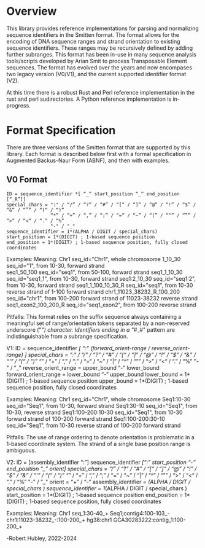 # Overview

This library provides reference implementations for parsing and normalizing 
sequence identifiers in the Smitten format. The format allows for the encoding
of DNA sequence ranges and strand orientation to existing sequence identifiers.
These ranges may be recursively defined by adding further subranges.  This 
format has been in-use in many sequence analysis tools/scripts developed by 
Arian Smit to process Transposable Element sequences.  The format has evolved 
over the years and now encompases two legacy version (V0/V1), and the current 
supported identifier format (V2).  

At this time there is a robust Rust and Perl reference implementation in the
rust and perl sudirectories.  A Python reference implementation is in-progress.


# Format Specification

There are three versions of the Smitten format that are supported by this
library.  Each format is described below first with a formal specification
in Augmented Backus-Naur Form (ABNF), and then with examples.

## V0 Format
```abnf
ID = sequence_identifier *[ “_” start_position “_” end_position [“_R”]]
special_chars = ":" / “/” / “?” / “#” / “[“ / “]” / “@” / “!” / “$” / “&” / “’” / “(“ / “)”
                “*” / “+” / “,” / “;” / “=“ / “~” / “|” / “^” / “”” / “>” / “<“ / “.” / “%”
                "-" / "_"
sequence_identifier = 1*(ALPHA / DIGIT / special_chars)
start_position = 1*(DIGIT) ; 1-based sequence position
end_position = 1*(DIGIT) ; 1-based sequence position, fully closed coordinates
```

Examples:                          Meaning:
Chr1                               seq_id="Chr1", whole chromosome
1_10_30                            seq_id="1", from 10-30, forward strand     
seq1_50_100                        seq_id="seq1", from 50-100, forward strand
seq1_1_10_30                       seq_id="seq1_1", from 10-30, forward strand
seq1:2_10_30                       seq_id="seq1:2", from 10-30, forward strand
seq1_1_100_10_30_R                 seq_id="seq1", from 10-30 reverse strand of 1-100 forward strand
chr1_11023_38232_R_100_200         seq_id="chr1", from 100-200 forward strand of 11023-38232 reverse strand   
seq1_exon2_100_200_R               seq_id="seq1_exon2", from 100-200 reverse strand

Pitfalls:
This format relies on the suffix sequence always containing a meaningful set of range/orientation tokens
separated by a non-reserved underscore ("_") character.  Identifiers ending in a "_#_#" pattern are 
indistinguishable from a subrange specification.

V1:
ID = sequence_identifier *[ “:” (forward_orient-range / reverse_orient-range) ]
special_chars = ":" / “/” / “?” / “#” / “[“ / “]” / “@” / “!” / “$” / “&” / “’” / “(“ / “)”
                “*” / “+” / “,” / “;” / “=“ / “~” / “|” / “^” / “”” / “>” / “<“ / “.” / “%”
                "-" / "_"
reverse_orient_range = upper_bound “-” lower_bound
forward_orient_range = lower_bound “-” upper_bound
lower_bound = 1*(DIGIT) ; 1-based sequence position
upper_bound = 1*(DIGIT) ; 1-based sequence position, fully closed coordinates

Examples:                          Meaning:
Chr1                               seq_id="Chr1", whole chromosome
Seq1:10-30                         seq_id="Seq1", from 10-30, forward strand
Seq1:30-10                         seq_id="Seq1", from 10-30, reverse strand
Seq1:100-200:10-30                 seq_id="Seq1", from 10-30 forward strand of 100-200 forward strand
Seq1:100-200:30-10                 seq_id="Seq1", from 10-30 reverse strand of 100-200 forward strand

Pitfalls:
The use of range ordering to denote orientation is problematic in a 1-based coordinate system. The
strand of a single base position range is ambiguous.


V2:
ID = [assembly_identifier “:”] sequence_identifier *[“:” start_position “-” end_position “_” orient]
special_chars = “/” / “?” / “#” / “[“ / “]” / “@” / “!” / “$” / “&” / “’” / “(“ / “)”
                “*” / “+” / “,” / “;” / “=“ / “~” / “|” / “^” / “”” / “>” / “<“ / “.” / “%”
                "-" / "_"
orient = “+” / “-”
assembly_identifier = *(ALPHA / DIGIT / special_chars )
sequence_identifier = 1*(ALPHA / DIGIT / special_chars )
start_position = 1*(DIGIT) ; 1-based sequence position
end_position = 1*(DIGIT) ; 1-based sequence position, fully closed coordinates

Examples:                          Meaning:
Chr1
seq_1:30-40_+
Seq1;contig4:100-103_-
chr1:11023-38232_-:100-200_+
hg38:chr1
GCA30283222:contig_1:100-200_+



-Robert Hubley, 2022-2024
